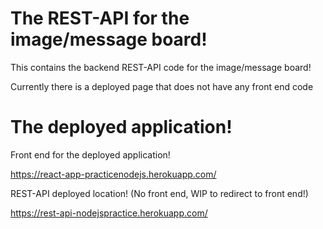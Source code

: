 # The REST-API for the image/message board!

This contains the backend REST-API code for the image/message board!

Currently there is a deployed page that does not have any front end code

<h1>The deployed application!</h1>

Front end for the deployed application!

https://react-app-practicenodejs.herokuapp.com/


REST-API deployed location! (No front end, WIP to redirect to front end!)

https://rest-api-nodejspractice.herokuapp.com/
